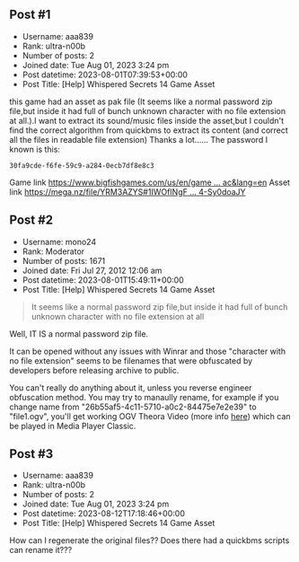 ## Post #1
- Username: aaa839
- Rank: ultra-n00b
- Number of posts: 2
- Joined date: Tue Aug 01, 2023 3:24 pm
- Post datetime: 2023-08-01T07:39:53+00:00
- Post Title: [Help] Whispered Secrets 14 Game Asset

this game had an asset as pak file (It seems like a normal password zip file,but inside it had full of bunch unknown character with no file extension at all.).I want to extract its sound/music files inside the asset,but I couldn't find the correct algorithm from quickbms to extract its content (and correct all the files in readable file extension) Thanks a lot......
The password I known is this:

```
30fa9cde-f6fe-59c9-a284-0ecb7df8e8c3
```

Game link
[https://www.bigfishgames.com/us/en/game ... ac&lang=en](https://www.bigfishgames.com/us/en/games/18731/whispered-secrets-purrfect-horror-ce/?mac&lang=en) 
Asset link
[https://mega.nz/file/YRM3AZYS#1IWOfINgF ... 4-Sy0doaJY](https://mega.nz/file/YRM3AZYS#1IWOfINgFivN3Ox9915vmkGYAYkVHaFw94-Sy0doaJY)
## Post #2
- Username: mono24
- Rank: Moderator
- Number of posts: 1671
- Joined date: Fri Jul 27, 2012 12:06 am
- Post datetime: 2023-08-01T15:49:11+00:00
- Post Title: [Help] Whispered Secrets 14 Game Asset

> It seems like a normal password zip file,but inside it had full of bunch unknown character with no file extension at all

Well, IT IS a normal password zip file.   

It can be opened without any issues with Winrar and those "character with no file extension" seems to be filenames that were obfuscated by developers before releasing archive to public.

You can't really do anything about it, unless you reverse engineer obfuscation method.
You may try to manaully rename, for example if you change name from "26b55af5-4c11-5710-a0c2-84475e7e2e39" to "file1.ogv",
you'll get working OGV Theora Video (more info [here](http://wiki.xentax.com/index.php/OGG_Container)) which can be played in Media Player Classic.
## Post #3
- Username: aaa839
- Rank: ultra-n00b
- Number of posts: 2
- Joined date: Tue Aug 01, 2023 3:24 pm
- Post datetime: 2023-08-12T17:18:46+00:00
- Post Title: [Help] Whispered Secrets 14 Game Asset

How can I regenerate the original files??
Does there had a quickbms scripts can rename it???
